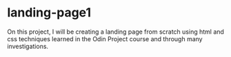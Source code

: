 # landing-page1
On this project, I will be creating a landing page from scratch using html and css techniques learned in the Odin Project course and through many investigations.